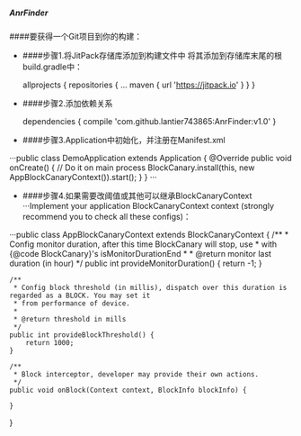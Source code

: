 ##### **AnrFinder**
####要获得一个Git项目到你的构建：




- ####步骤1.将JitPack存储库添加到构建文件中
将其添加到存储库末尾的根build.gradle中：

	allprojects {
		repositories {
			...
			maven { url 'https://jitpack.io' }
		}
	}
	
	
	
	
- ####步骤2.添加依赖关系

  	dependencies {
	        compile 'com.github.lantier743865:AnrFinder:v1.0'
	}
	
	
	
	
	
- ####步骤3.Application中初始化，并注册在Manifest.xml

···public class DemoApplication extends Application {
    @Override
    public void onCreate() {
        // Do it on main process
        BlockCanary.install(this, new AppBlockCanaryContext()).start();
    }
}
···



- ####步骤4.如果需要改阈值或其他可以继承BlockCanaryContext
···Implement your application BlockCanaryContext context (strongly recommend you to check all these configs)：


···public class AppBlockCanaryContext extends BlockCanaryContext {
    /**
     * Config monitor duration, after this time BlockCanary will stop, use
     * with {@code BlockCanary}'s isMonitorDurationEnd
     *
     * @return monitor last duration (in hour)
     */
    public int provideMonitorDuration() {
        return -1;
    }

    /**
     * Config block threshold (in millis), dispatch over this duration is regarded as a BLOCK. You may set it
     * from performance of device.
     *
     * @return threshold in mills
     */
    public int provideBlockThreshold() {
        return 1000;
    }

    /**
     * Block interceptor, developer may provide their own actions.
     */
    public void onBlock(Context context, BlockInfo blockInfo) {

    }
}
